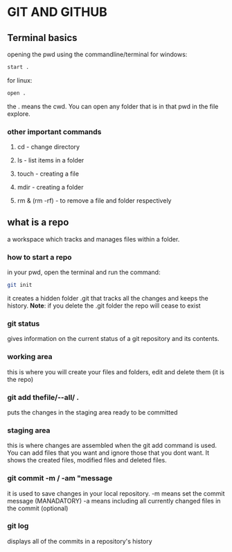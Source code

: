 # __GIT AND GITHUB__

## Terminal basics
opening the pwd using the commandline/terminal
for windows:
```bash
start .
```
for linux:
```bash
open .
```
the . means the cwd. You can open any folder that is in that pwd in the file explore.

### other important commands
1. cd - change directory

1. ls - list items in a folder
1. touch - creating a file
1. mdir - creating a folder
1. rm & (rm -rf) - to remove a file and folder respectively

## what is a repo
a workspace which tracks and manages files within a folder.

### how to start a repo
in your pwd, open the terminal and run the command:
```bash
git init
```
it creates a hidden folder .git that tracks all the changes and keeps the history.
__Note__: if you delete the .git folder the repo will cease to exist

### git status
gives information on the current status of a git repository and its contents.

### working area
this is where you will create your files and folders, edit and delete them (it is the repo)

### git add thefile/--all/ .
puts the changes in the staging area ready to be committed

### staging area
this is where changes are assembled when the git add command is used. You can add files that you want and ignore those that you dont want. It shows the created files, modified files and deleted files.

### git commit -m / -am "message
it is used to save changes in your local repository.
-m means set the commit message (MANADATORY)
-a means including all currently changed files in the commit (optional)

### git log
displays all of the commits in a repository's history
